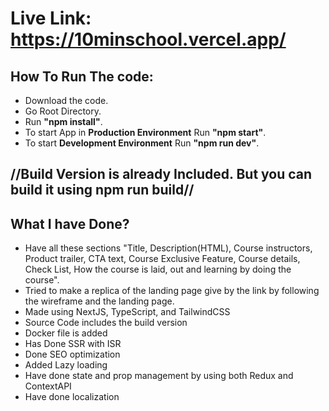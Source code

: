 # Live Link: https://10minschool.vercel.app/

## How To Run The code:

- Download the code.
- Go Root Directory.
- Run **"npm install"**.
- To start App in **Production Environment** Run **"npm start"**.
- To start **Development Environment** Run **"npm run dev"**.

## //Build Version is already Included. But you can build it using **npm run build**//

## What I have Done?

- Have all these sections "Title, Description(HTML), Course instructors, Product trailer, CTA text, Course Exclusive Feature, Course details, Check List, How the course is laid, out and learning by doing the course".
- Tried to make a replica of the landing page give by the link by following the wireframe and the landing page.
- Made using NextJS, TypeScript, and TailwindCSS
- Source Code includes the build version
- Docker file is added
- Has Done SSR with ISR
- Done SEO optimization
- Added Lazy loading
- Have done state and prop management by using both Redux and ContextAPI
- Have done localization
